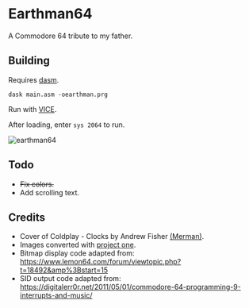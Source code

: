 # Earthman64

A Commodore 64 tribute to my father.

## Building
Requires [dasm](https://dasm-assembler.github.io/).
```
dask main.asm -oearthman.prg
```
Run with [VICE](https://vice-emu.sourceforge.io/).

After loading, enter `sys 2064` to run.

![earthman64](https://user-images.githubusercontent.com/6041429/234164742-8972da2d-43bb-41c8-9559-1041ca3be1a8.GIF)

## Todo
* ~~Fix colors.~~
* Add scrolling text.

## Credits
* Cover of Coldplay - Clocks by Andrew Fisher [(Merman)](https://deepsid.chordian.net/?file=/MUSICIANS/M/Merman/Clocks.sid).
* Images converted with [project one](http://p1.untergrund.net/).
* Bitmap display code adapted from: https://www.lemon64.com/forum/viewtopic.php?t=18492&amp%3Bstart=15
* SID output code adapted from: https://digitalerr0r.net/2011/05/01/commodore-64-programming-9-interrupts-and-music/


